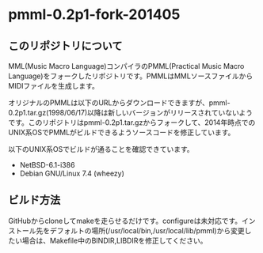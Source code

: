 pmml-0.2p1-fork-201405
============================

このリポジトリについて
----------------------

MML(Music Macro Language)コンパイラのPMML(Practical Music Macro Language)をフォークしたリポジトリです。PMMLはMMLソースファイルからMIDIファイルを生成します。

オリジナルのPMMLは以下のURLからダウンロードできますが、pmml-0.2p1.tar.gz(1998/06/17)以降は新しいバージョンがリリースされていないようです。このリポジトリはpmml-0.2p1.tar.gzからフォークして、2014年時点でのUNIX系OSでPMMLがビルドできるようソースコードを修正しています。

以下のUNIX系OSでビルドが通ることを確認できています。

 * NetBSD-6.1-i386
 * Debian GNU/Linux 7.4 (wheezy)

ビルド方法
----------

GitHubからcloneしてmakeを走らせるだけです。configureは未対応です。インストール先をデフォルトの場所(/usr/local/bin,/usr/local/lib/pmml)から変更したい場合は、Makefile中のBINDIR,LIBDIRを修正してください。
